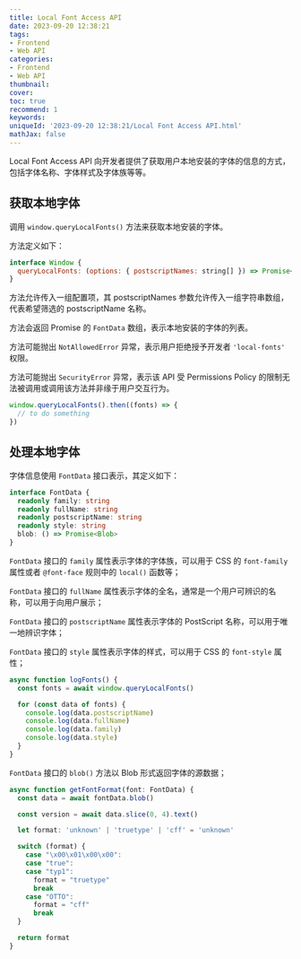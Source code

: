 ```yaml
---
title: Local Font Access API
date: 2023-09-20 12:38:21
tags:
- Frontend
- Web API
categories:
- Frontend
- Web API
thumbnail: 
cover: 
toc: true
recommend: 1
keywords: 
uniqueId: '2023-09-20 12:38:21/Local Font Access API.html'
mathJax: false
---
```


Local Font Access API 向开发者提供了获取用户本地安装的字体的信息的方式，包括字体名称、字体样式及字体族等等。

## 获取本地字体

调用 `window.queryLocalFonts()` 方法来获取本地安装的字体。

方法定义如下：

```js
interface Window {
  queryLocalFonts: (options: { postscriptNames: string[] }) => Promise<FontData[]>
}
```

方法允许传入一组配置项，其 postscriptNames 参数允许传入一组字符串数组，代表希望筛选的 postscriptName 名称。

方法会返回 Promise 的 `FontData` 数组，表示本地安装的字体的列表。

方法可能抛出 `NotAllowedError` 异常，表示用户拒绝授予开发者 `'local-fonts'` 权限。

方法可能抛出 `SecurityError` 异常，表示该 API 受 Permissions Policy 的限制无法被调用或调用该方法并非缘于用户交互行为。

```js
window.queryLocalFonts().then((fonts) => {
  // to do something
})
```

## 处理本地字体

字体信息使用 `FontData` 接口表示，其定义如下：

```ts
interface FontData {
  readonly family: string
  readonly fullName: string
  readonly postscriptName: string
  readonly style: string
  blob: () => Promise<Blob>
}
```

`FontData` 接口的 `family` 属性表示字体的字体族，可以用于 CSS 的 `font-family` 属性或者 `@font-face` 规则中的 `local()` 函数等；

`FontData` 接口的 `fullName` 属性表示字体的全名，通常是一个用户可辨识的名称，可以用于向用户展示；

`FontData` 接口的 `postscriptName` 属性表示字体的 PostScript 名称，可以用于唯一地辨识字体；

`FontData` 接口的 `style` 属性表示字体的样式，可以用于 CSS 的  `font-style` 属性；

```ts
async function logFonts() {
  const fonts = await window.queryLocalFonts()

  for (const data of fonts) {
    console.log(data.postscriptName)
    console.log(data.fullName)
    console.log(data.family)
    console.log(data.style)
  }
}
```

`FontData` 接口的 `blob()` 方法以 Blob 形式返回字体的源数据；

```ts
async function getFontFormat(font: FontData) {
  const data = await fontData.blob()

  const version = await data.slice(0, 4).text()

  let format: 'unknown' | 'truetype' | 'cff' = 'unknown'

  switch (format) {
    case "\x00\x01\x00\x00":
    case "true":
    case "typ1":
      format = "truetype"
      break
    case "OTTO":
      format = "cff"
      break
  }

  return format
}
```
